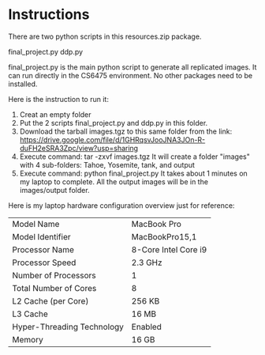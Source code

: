 # Instructions

There are two python scripts in this resources.zip package.

final_project.py
ddp.py

final_project.py is the main python script to generate all replicated images. It can run directly in the CS6475 environment. No other packages need to be installed.

Here is the instruction to run it:

1. Creat an empty folder
2. Put the 2 scripts final_project.py and ddp.py in this folder.
3. Download the tarball images.tgz to this same folder from the link: https://drive.google.com/file/d/1GHRqsvJooJNA3JOn-R-duFH2eSRA3Zpc/view?usp=sharing
4. Execute command: tar -zxvf images.tgz
   It will create a folder "images" with 4 sub-folders: Tahoe, Yosemite, tank, and output
5. Execute command: python final_project.py
   It takes about 1 minutes on my laptop to complete. All the output images will be in the images/output folder.

Here is my laptop hardware configuration overview just for reference:

|                            |                      |
| -------------------------- | -------------------- |
| Model Name                 | MacBook Pro          |
| Model Identifier           | MacBookPro15,1       |
| Processor Name             | 8-Core Intel Core i9 |
| Processor Speed            | 2.3 GHz              |
| Number of Processors       | 1                    |
| Total Number of Cores      | 8                    |
| L2 Cache (per Core)        | 256 KB               |
| L3 Cache                   | 16 MB                |
| Hyper-Threading Technology | Enabled              |
| Memory                     | 16 GB                |
